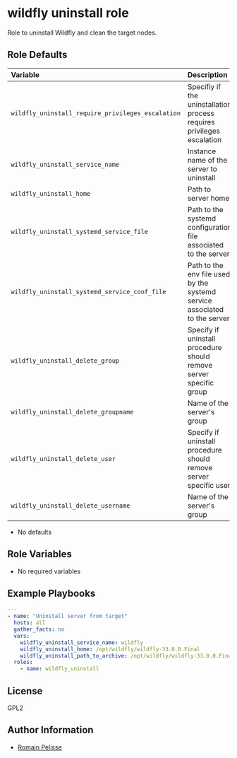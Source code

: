 wildfly uninstall role
======================

Role to uninstall Wildfly and clean the target nodes.

<!--start argument_specs-->
Role Defaults
-------------

| Variable | Description | Default |
|:---------|:------------|:--------|
|`wildfly_uninstall_require_privileges_escalation`| Specifiy if the uninstallation process requires privileges escalation | `True` |
|`wildfly_uninstall_service_name`| Instance name of the server to uninstall | `{{ instance_name | default('wildfly') }}` |
|`wildfly_uninstall_home`| Path to server home | `{{ wildfly_home }}` |
|`wildfly_uninstall_systemd_service_file`| Path to the systemd configuration file associated to the server | `/usr/lib/systemd/system/{{ wildfly_uninstall_service_name }}.service` |
|`wildfly_uninstall_systemd_service_conf_file`| Path to the env file used by the systemd service associated to the server | `/etc/{{ wildfly_uninstall_service_name }}.conf` |
|`wildfly_uninstall_delete_group`| Specify if uninstall procedure should remove server specific group | `True` |
|`wildfly_uninstall_delete_groupname`| Name of the server's group | `wildfly` |
|`wildfly_uninstall_delete_user`| Specify if uninstall procedure should remove server specific user | `True` |
|`wildfly_uninstall_delete_username`| Name of the server's group | `wildfly` |


* No defaults

Role Variables
--------------

* No required variables
<!--end argument_specs-->


## Example Playbooks

```yaml
---
- name: "Uninstall server from target"
  hosts: all
  gather_facts: no
  vars:
    wildfly_uninstall_service_name: wildfly
    wildfly_uninstall_home: /opt/wildfly/wildfly-33.0.0.Final
    wildfly_uninstall_path_to_archive: /opt/wildfly/wildfly-33.0.0.Final.zip
  roles:
    - name: wildfly_uninstall
```

## License

GPL2

## Author Information

* [Romain Pelisse](https://github.com/rpelisse)
